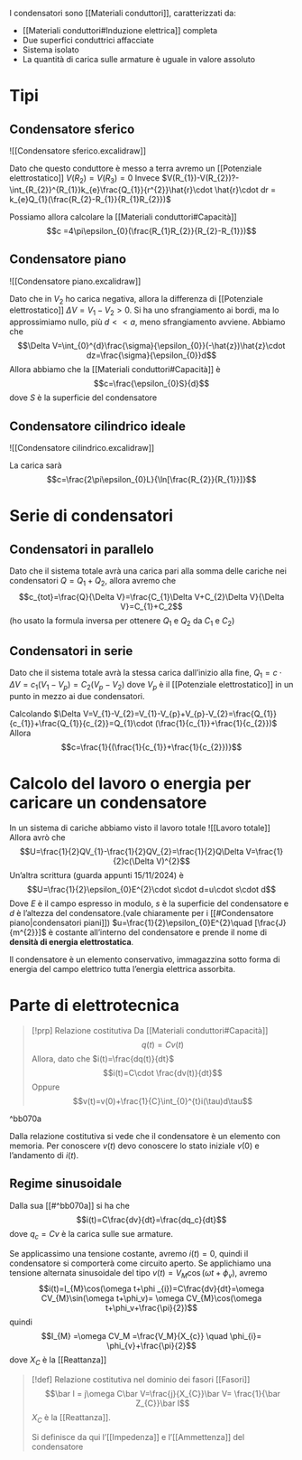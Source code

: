 I condensatori sono [[Materiali conduttori]], caratterizzati da:
- [[Materiali conduttori#Induzione elettrica]] completa
- Due superfici conduttrici affacciate
- Sistema isolato
- La quantità di carica sulle armature è uguale in valore assoluto
# Tipi
## Condensatore sferico
![[Condensatore sferico.excalidraw]]

Dato che questo conduttore è messo a terra avremo un [[Potenziale elettrostatico]] $V(R_{2})=V(R_{3})=0$
Invece $V(R_{1})-V(R_{2})?-\int_{R_{2}}^{R_{1}}k_{e}\frac{Q_{1}}{r^{2}}\hat{r}\cdot \hat{r}\cdot dr = k_{e}Q_{1}(\frac{R_{2}-R_{1}}{R_{1}R_{2}})$

Possiamo allora calcolare la [[Materiali conduttori#Capacità]]
$$c =4\pi\epsilon_{0}(\frac{R_{1}R_{2}}{R_{2}-R_{1}})$$
## Condensatore piano
![[Condensatore piano.excalidraw]]

Dato che in $V_{2}$ ho carica negativa, allora la differenza di [[Potenziale elettrostatico]] $\Delta V = V_{1}-V_{2}>0$.
Si ha uno sfrangiamento ai bordi, ma lo approssimiamo nullo, più $d<< a$, meno sfrangiamento avviene.
Abbiamo che 
$$\Delta V=\int_{0}^{d}\frac{\sigma}{\epsilon_{0}}(-\hat{z})\hat{z}\cdot dz=\frac{\sigma}{\epsilon_{0}}d$$
Allora abbiamo che la [[Materiali conduttori#Capacità]] è
$$c=\frac{\epsilon_{0}S}{d}$$
dove $S$ è la superficie del condensatore

## Condensatore cilindrico ideale
![[Condensatore cilindrico.excalidraw]]

La carica sarà
$$c=\frac{2\pi\epsilon_{0}L}{\ln[\frac{R_{2}}{R_{1}}]}$$


# Serie di condensatori
## Condensatori in parallelo
Dato che il sistema totale avrà una carica pari alla somma delle cariche nei condensatori $Q=Q_{1}+Q_{2}$, allora avremo che 
$$c_{tot}=\frac{Q}{\Delta V}=\frac{C_{1}\Delta V+C_{2}\Delta V}{\Delta V}=C_{1}+C_2$$
(ho usato la formula inversa per ottenere $Q_{1}$ e $Q_{2}$ da $C_{1}$ e $C_{2}$)

## Condensatori in serie
Dato che il sistema totale avrà la stessa carica dall’inizio alla fine, $Q_{1}=c\cdot \Delta V=c_{1}(V_{1}-V_{p})=C_{2}(V_{p}-V_{2})$
dove $V_{p}$ è il [[Potenziale elettrostatico]] in un punto in mezzo ai due condensatori.

Calcolando $\Delta V=V_{1}-V_{2}=V_{1}-V_{p}+V_{p}-V_{2}=\frac{Q_{1}}{c_{1}}+\frac{Q_{1}}{c_{2}}=Q_{1}\cdot (\frac{1}{c_{1}}+\frac{1}{c_{2}})$
Allora $$c=\frac{1}{(\frac{1}{c_{1}}+\frac{1}{c_{2}})}$$
# Calcolo del lavoro o energia per caricare un condensatore
In un sistema di cariche abbiamo visto il lavoro totale ![[Lavoro totale]]
Allora avrò che $$U=\frac{1}{2}QV_{1}-\frac{1}{2}QV_{2}=\frac{1}{2}Q\Delta V=\frac{1}{2}c(\Delta V)^{2}$$
Un’altra scrittura (guarda appunti 15/11/2024) è
$$U=\frac{1}{2}\epsilon_{0}E^{2}\cdot s\cdot d=u\cdot s\cdot d$$
Dove $E$ è il campo espresso in modulo, $s$ è la superficie del condensatore e $d$ è l’altezza del condensatore.(vale chiaramente per i [[#Condensatore piano|condensatori piani]])
$u=\frac{1}{2}\epsilon_{0}E^{2}\quad [\frac{J}{m^{2}}]$ è costante all’interno del condensatore e prende il nome di **densità di energia elettrostatica**.

Il condensatore è un elemento conservativo, immagazzina sotto forma di energia del campo elettrico tutta l’energia elettrica assorbita.

# Parte di elettrotecnica

>[!prp] Relazione costitutiva
>Da [[Materiali conduttori#Capacità]]
>$$q(t)=Cv(t)$$
>Allora, dato che $i(t)=\frac{dq(t)}{dt}$
>$$i(t)=C\cdot \frac{dv(t)}{dt}$$
>Oppure
>$$v(t)=v(0)+\frac{1}{C}\int_{0}^{t}i(\tau)d\tau$$

^bb070a

Dalla relazione costitutiva si vede che il condensatore è un elemento con memoria. Per conoscere $v(t)$ devo conoscere lo stato iniziale $v(0)$ e l’andamento di $i(t)$.

## Regime sinusoidale
Dalla sua [[#^bb070a]] si ha che
$$i(t)=C\frac{dv}{dt}=\frac{dq_c}{dt}$$
dove $q_{c}=Cv$ è la carica sulle sue armature.

Se applicassimo una tensione costante, avremo $i(t)=0$, quindi il condensatore si comporterà come circuito aperto.
Se applichiamo una tensione alternata sinusoidale del tipo $v(t)=V_{M}\cos(\omega t+\phi_v)$, avremo
$$i(t)=I_{M}\cos(\omega t+\phi _{i})=C\frac{dv}{dt}=\omega CV_{M}\sin(\omega t+\phi_v)= \omega CV_{M}\cos(\omega t+\phi_v+\frac{\pi}{2})$$
quindi $$I_{M} =\omega CV_M =\frac{V_M}{X_{c}} \quad \phi_{i}= \phi_{v}+\frac{\pi}{2}$$
dove $X_C$ è la [[Reattanza]]

>[!def] Relazione costitutiva nel dominio dei fasori
>[[Fasori]]
>$$\bar I = j\omega C\bar V=\frac{j}{X_{C}}\bar V= \frac{1}{\bar Z_{C}}\bar I$$
>$X_{C}$ è la [[Reattanza]].
>
>Si definisce da qui l’[[Impedenza]] e l’[[Ammettenza]] del condensatore
>
>